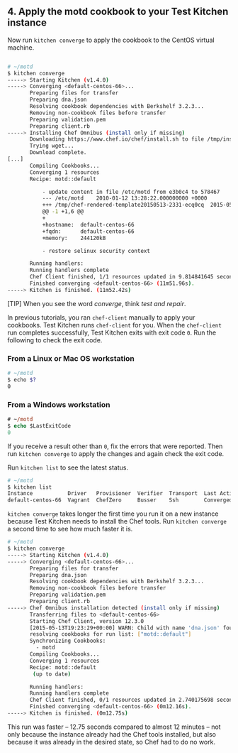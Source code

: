 ## 4. Apply the motd cookbook to your Test Kitchen instance

Now run `kitchen converge` to apply the cookbook to the CentOS virtual machine.

<img src="/assets/images/misc/local_dev_workflow2.png" style="box-shadow: none;" alt=""/>

```bash
# ~/motd
$ kitchen converge
-----> Starting Kitchen (v1.4.0)
-----> Converging <default-centos-66>...
       Preparing files for transfer
       Preparing dna.json
       Resolving cookbook dependencies with Berkshelf 3.2.3...
       Removing non-cookbook files before transfer
       Preparing validation.pem
       Preparing client.rb
-----> Installing Chef Omnibus (install only if missing)
       Downloading https://www.chef.io/chef/install.sh to file /tmp/install.sh
       Trying wget...
       Download complete.
[...]
       Compiling Cookbooks...
       Converging 1 resources
       Recipe: motd::default

           - update content in file /etc/motd from e3b0c4 to 578467
           --- /etc/motd	2010-01-12 13:28:22.000000000 +0000
           +++ /tmp/chef-rendered-template20150513-2331-ecq0cq	2015-05-13 19:19:09.405673021 +0000
           @@ -1 +1,6 @@
           +
           +hostname:  default-centos-66
           +fqdn:      default-centos-66
           +memory:    244120kB

           - restore selinux security context

       Running handlers:
       Running handlers complete
       Chef Client finished, 1/1 resources updated in 9.814841645 seconds
       Finished converging <default-centos-66> (11m51.96s).
-----> Kitchen is finished. (11m52.42s)
```

[TIP] When you see the word _converge_, think _test and repair_.

In previous tutorials, you ran `chef-client` manually to apply your cookbooks. Test Kitchen runs `chef-client` for you. When the `chef-client` run completes successfully, Test Kitchen exits with exit code `0`. Run the following to check the exit code.

### From a Linux or Mac OS workstation

```bash
# ~/motd
$ echo $?
0
```

### From a Windows workstation

```ps
# ~/motd
$ echo $LastExitCode
0
```

If you receive a result other than `0`, fix the errors that were reported. Then run `kitchen converge` to apply the changes and again check the exit code.

Run `kitchen list` to see the latest status.

```bash
# ~/motd
$ kitchen list
Instance           Driver   Provisioner  Verifier  Transport  Last Action
default-centos-66  Vagrant  ChefZero     Busser    Ssh        Converged
```

`kitchen converge` takes longer the first time you run it on a new instance because Test Kitchen needs to install the Chef tools. Run `kitchen converge` a second time to see how much faster it is.

```bash
# ~/motd
$ kitchen converge
-----> Starting Kitchen (v1.4.0)
-----> Converging <default-centos-66>...
       Preparing files for transfer
       Preparing dna.json
       Resolving cookbook dependencies with Berkshelf 3.2.3...
       Removing non-cookbook files before transfer
       Preparing validation.pem
       Preparing client.rb
-----> Chef Omnibus installation detected (install only if missing)
       Transferring files to <default-centos-66>
       Starting Chef Client, version 12.3.0
       [2015-05-13T19:23:29+00:00] WARN: Child with name 'dna.json' found in multiple directories: /tmp/kitchen/dna.json and /tmp/kitchen/dna.json
       resolving cookbooks for run list: ["motd::default"]
       Synchronizing Cookbooks:
         - motd
       Compiling Cookbooks...
       Converging 1 resources
       Recipe: motd::default
        (up to date)

       Running handlers:
       Running handlers complete
       Chef Client finished, 0/1 resources updated in 2.740175698 seconds
       Finished converging <default-centos-66> (0m12.16s).
-----> Kitchen is finished. (0m12.75s)
```

This run was faster &ndash; 12.75 seconds compared to almost 12 minutes &ndash; not only because the instance already had the Chef tools installed, but also because it was already in the desired state, so Chef had to do no work.
